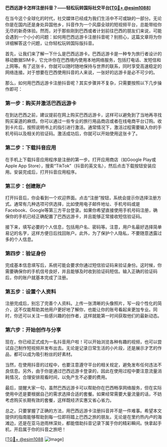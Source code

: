 **巴西远游卡怎样注册抖音？——轻松玩转国际社交平台[[TG💪+ @esim1088](https://t.me/s/esim1088)]**

在当今这个全球化的时代，社交媒体已经成为我们生活中不可或缺的一部分。无论你是在国内还是身处异国他乡，抖音作为一个风靡全球的短视频平台，总能带给你无尽的新奇体验。然而，对于那些刚到巴西或者计划前往巴西的朋友们来说，可能会遇到一个小小的问题：如何用巴西远游卡注册抖音呢？别担心，这篇文章将为你详细解答这个问题，让你轻松玩转国际版抖音。

首先，让我们来了解一下什么是巴西远游卡。巴西远游卡是一种专为旅行者设计的移动数据SIM卡，它允许你在巴西境内使用本地网络服务，包括打电话、发短信和上网等。有了这张卡，你就可以随时随地保持与世界的联系，同时享受高速稳定的网络连接。对于想要在巴西使用抖音的人来说，一张好的远游卡是必不可少的。

那么，如何用巴西远游卡注册抖音呢？其实步骤并不复杂，只需要按照以下几步操作即可：

### 第一步：购买并激活巴西远游卡

在到达巴西之前，建议提前在网上购买巴西远游卡，这样可以避免到了当地再寻找购买渠道的麻烦。你可以通过一些专业的旅行用品商店或者在线电商平台订购。收到卡片后，按照说明书上的指引进行激活。通常情况下，激活过程需要输入你的手机号码以及相关的验证码。激活成功后，你就可以开始使用这张卡了。

### 第二步：下载抖音应用

在手机上下载抖音应用程序是注册的第一步。打开应用商店（如Google Play或Apple App Store），搜索“TikTok”（抖音的英文名），然后点击下载按钮安装应用。安装完成后，打开抖音应用程序。

### 第三步：创建账户

打开抖音后，你会看到一个欢迎界面。点击“注册”按钮，系统会提示你选择注册方式。通常有几种选项可供选择，比如使用电子邮件地址、手机号码或是Facebook、Google等第三方平台登录。如果你希望直接使用手机号码注册，确保你的手机已经正确配置了巴西远游卡，并且能够正常接收短信验证码。

接下来，填写必要的个人信息，包括用户名、密码等。注意，用户名最好选择简单易记的名字，这样方便日后找回账户。此外，为了保护个人隐私，不要随意透露过多的个人信息。

### 第四步：验证身份

完成基本信息填写后，系统可能会要求你通过短信验证码来验证身份。这时候，你需要确保你的手机信号良好，并且能够及时收到验证码短信。输入正确的验证码后，你的账户就基本完成了注册。

### 第五步：设置个人资料

注册完成后，别忘了完善个人资料。上传一张清晰的头像照片，写一段个性化的简介，这不仅能帮助其他用户更好地了解你，也能让你的账号看起来更加专业。同时，你还可以关注一些感兴趣的创作者，这样就能第一时间获取他们的最新动态。

### 第六步：开始创作与分享

现在，你已经正式成为一名抖音用户啦！可以开始浏览各种有趣的视频，也可以尝试自己制作短视频并发布出去。无论是记录日常生活的小片段，还是展示才艺的作品，都可以成为吸引粉丝的好素材。

当然，在使用抖音的过程中，也要注意遵守平台的相关规定，避免发布任何违法不良信息。另外，由于你是通过巴西远游卡登录的，因此在使用过程中要注意流量消耗情况，合理安排观看时间，以免产生不必要的费用。

最后，提醒大家一句，虽然巴西远游卡可以帮助你在巴西畅享网络服务，但在实际使用中还是要根据自己的需求选择合适的套餐。如果经常需要大量流量的话，不妨考虑购买长期有效的套餐，这样既经济实惠又省心省力。

总之，只要掌握了正确的方法，用巴西远游卡注册抖音并不是一件难事。希望本文提供的指南能够帮助到每一位即将踏上巴西之旅的朋友。无论是在里约热内卢的海滩边，还是在亚马逊雨林深处，都能借助抖音记录下属于你的精彩瞬间。快拿起手机，开启属于你的抖音之旅吧！

[[TG💪+ @esim1088](https://t.me/s/esim1088) ![Image](https://i.postimg.cc/4NQfJmqS/Snipaste-2025-05-13-00-14-12.png)]